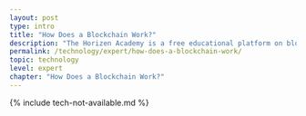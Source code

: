 ```yaml
---
layout: post
type: intro
title: "How Does a Blockchain Work?"
description: "The Horizen Academy is a free educational platform on blockchain technology, cryptocurrency, and privacy. This chapter is is not available yet. We add content frequently, sign up for our newsletter for notifications when it's released."
permalink: /technology/expert/how-does-a-blockchain-work/
topic: technology
level: expert
chapter: "How Does a Blockchain Work?"
---
```


{% include tech-not-available.md %}
